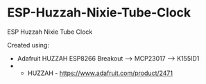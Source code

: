 # ESP-Huzzah-Nixie-Tube-Clock
ESP Huzzah Nixie Tube Clock

Created using:
- Adafruit HUZZAH ESP8266 Breakout --> MCP23017 --> K155ID1
- - HUZZAH - https://www.adafruit.com/product/2471

